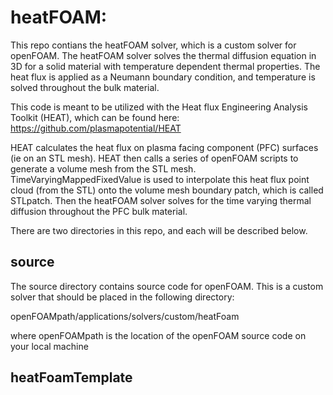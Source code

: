 # heatFOAM:
This repo contians the heatFOAM solver, which is a custom solver for openFOAM.  The heatFOAM solver solves the thermal diffusion equation in 3D for a solid material with temperature dependent thermal properties.  The heat flux is applied as a Neumann boundary condition, and temperature is solved throughout the bulk material.

This code is meant to be utilized with the Heat flux Engineering Analysis Toolkit (HEAT), which can be found here: https://github.com/plasmapotential/HEAT

HEAT calculates the heat flux on plasma facing component (PFC) surfaces (ie on an STL mesh).  HEAT then calls a series of openFOAM scripts to generate a volume mesh from the STL mesh.  TimeVaryingMappedFixedValue is used to interpolate this heat flux point cloud (from the STL) onto the volume mesh boundary patch, which is called STLpatch.  Then the heatFOAM solver solves for the time varying thermal diffusion throughout the PFC bulk material.

There are two directories in this repo, and each will be described below.

## source
The source directory contains source code for openFOAM.  This is a custom solver that should be placed in the following directory:

openFOAMpath/applications/solvers/custom/heatFoam

where openFOAMpath is the location of the openFOAM source code on your local machine

## heatFoamTemplate
